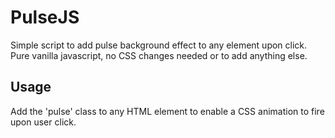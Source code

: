 # PulseJS
Simple script to add pulse background effect to any element upon click.  
Pure vanilla javascript, no CSS changes needed or to add anything else. 

## Usage
Add the 'pulse' class to any HTML element to enable a CSS animation to fire upon user click. 
